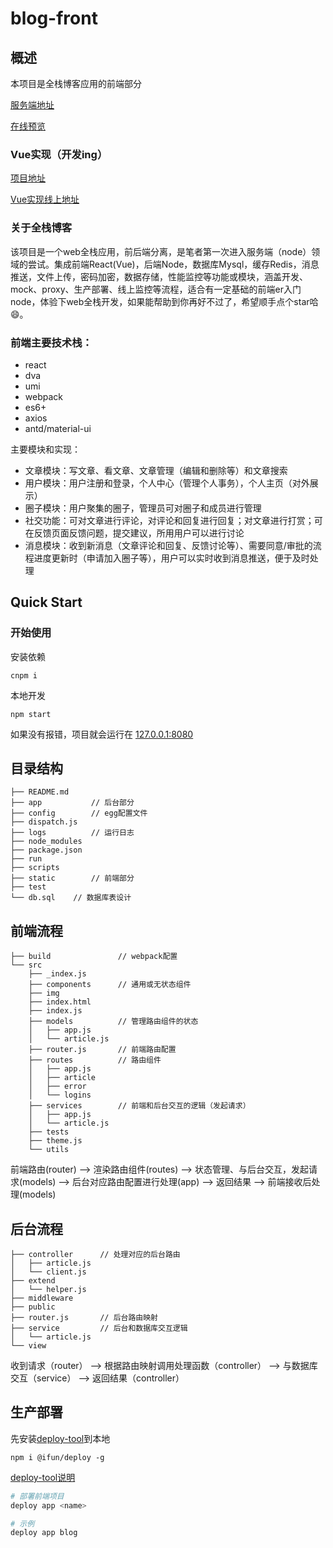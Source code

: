 # blog-front

## 概述

本项目是全栈博客应用的前端部分

[服务端地址](https://github.com/weihomechen/blog-node)

[在线预览](http://rulifun.cn/blog)


### Vue实现（开发ing）

[项目地址](https://github.com/weihomechen/vue-blog)

[Vue实现线上地址](http://rulifun.cn/vue-blog)


### 关于全栈博客

该项目是一个web全栈应用，前后端分离，是笔者第一次进入服务端（node）领域的尝试。集成前端React(Vue)，后端Node，数据库Mysql，缓存Redis，消息推送，文件上传，密码加密，数据存储，性能监控等功能或模块，涵盖开发、mock、proxy、生产部署、线上监控等流程，适合有一定基础的前端er入门node，体验下web全栈开发，如果能帮助到你再好不过了，希望顺手点个star哈😄。

### 前端主要技术栈：

- react
- dva
- umi
- webpack
- es6+
- axios
- antd/material-ui

主要模块和实现：

- 文章模块：写文章、看文章、文章管理（编辑和删除等）和文章搜索
- 用户模块：用户注册和登录，个人中心（管理个人事务），个人主页（对外展示）
- 圈子模块：用户聚集的圈子，管理员可对圈子和成员进行管理
- 社交功能：可对文章进行评论，对评论和回复进行回复；对文章进行打赏；可在反馈页面反馈问题，提交建议，所用用户可以进行讨论
- 消息模块：收到新消息（文章评论和回复、反馈讨论等）、需要同意/审批的流程进度更新时（申请加入圈子等），用户可以实时收到消息推送，便于及时处理

## Quick Start

### 开始使用

安装依赖
```
cnpm i
```

本地开发
```
npm start
```

如果没有报错，项目就会运行在 [127.0.0.1:8080](http://127.0.0.1:8080)

## 目录结构

```
├── README.md
├── app           // 后台部分
├── config        // egg配置文件
├── dispatch.js
├── logs          // 运行日志
├── node_modules
├── package.json
├── run
├── scripts      
├── static        // 前端部分 
├── test
└── db.sql    // 数据库表设计
```

## 前端流程

```
├── build               // webpack配置  
└── src
    ├── _index.js
    ├── components      // 通用或无状态组件
    ├── img
    ├── index.html
    ├── index.js
    ├── models          // 管理路由组件的状态
    │   ├── app.js
    │   └── article.js
    ├── router.js       // 前端路由配置
    ├── routes          // 路由组件
    │   ├── app.js
    │   ├── article
    │   ├── error
    │   └── logins
    ├── services        // 前端和后台交互的逻辑（发起请求）
    │   ├── app.js
    │   └── article.js 
    ├── tests
    ├── theme.js
    └── utils
```
前端路由(router) --> 渲染路由组件(routes) --> 状态管理、与后台交互，发起请求(models) --> 后台对应路由配置进行处理(app) --> 返回结果 --> 前端接收后处理(models)

## 后台流程

```
├── controller      // 处理对应的后台路由
│   ├── article.js
│   └── client.js
├── extend
│   └── helper.js
├── middleware
├── public
├── router.js       // 后台路由映射
├── service         // 后台和数据库交互逻辑
│   └── article.js
└── view
```

收到请求（router） --> 根据路由映射调用处理函数（controller） --> 与数据库交互（service） --> 返回结果（controller）

## 生产部署

先安装[deploy-tool](https://github.com/weihomechen/deploy-tool)到本地

```
npm i @ifun/deploy -g
```

[deploy-tool说明](https://github.com/weihomechen/deploy-tool/blob/master/README.md)

```sh
# 部署前端项目
deploy app <name>

# 示例
deploy app blog
```
